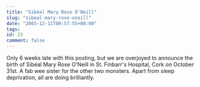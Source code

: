 ```yaml
---
title: "Sibéal Mary Rose O'Neill"
slug: "sibeal-mary-rose-oneill"
date: "2003-12-11T09:57:55+00:00"
tags:
id: 23
comment: false
---
```


<div style="clear:both;"></div>Only 6 weeks late with this posting, but we are overjoyed to announce the birth of Sibéal Mary Rose O'Neill in St. Finbarr's Hospital, Cork on October 31st. A fab wee sister for the other two monsters. Apart from sleep deprivation, all are doing brilliantly.
 <div style="clear:both; padding-bottom: 0.25em;"></div>
